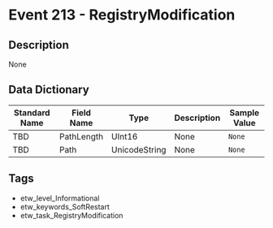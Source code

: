 # Event 213 - RegistryModification

## Description
None

## Data Dictionary
|Standard Name|Field Name|Type|Description|Sample Value|
|---|---|---|---|---|
|TBD|PathLength|UInt16|None|`None`|
|TBD|Path|UnicodeString|None|`None`|

## Tags
* etw_level_Informational
* etw_keywords_SoftRestart
* etw_task_RegistryModification